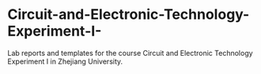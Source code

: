 # Circuit-and-Electronic-Technology-Experiment-I-
Lab reports and templates for the course Circuit and Electronic Technology Experiment I in Zhejiang University.
